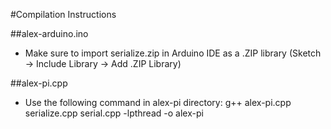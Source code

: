 #Compilation Instructions

##alex-arduino.ino

* Make sure to import serialize.zip in Arduino IDE as a .ZIP library (Sketch -> Include Library -> Add .ZIP Library)

##alex-pi.cpp

* Use the following command in alex-pi directory:
    g++ alex-pi.cpp serialize.cpp serial.cpp -lpthread -o alex-pi

